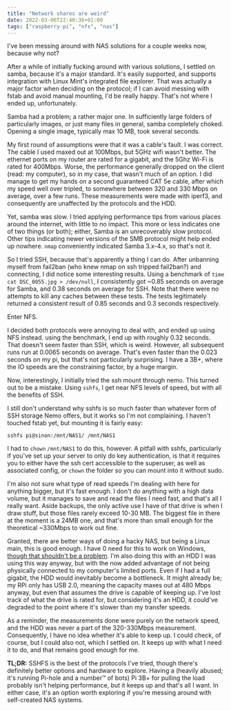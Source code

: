 ```yaml
---
title: "Network shares are weird"
date: 2022-03-06T22:40:36+01:00
tags: ["raspberry-pi", "nfs", "nas"]
---
```


I've been messing around with NAS solutions for a couple weeks now, because why not?

After a while of initially fucking around with various solutions, I settled on samba, because it's a major standard. It's easily supported, and supports integration with Linux Mint's integrated file explorer. That was actually a major factor when deciding on the protocol; if I can avoid messing with fstab and avoid manual mounting, I'd be really happy. That's not where I ended up, unfortunately.

Samba had a problem; a rather major one. In sufficiently large folders of particularly images, or just many files in general, samba completely choked. Opening a single image, typically max 10 MB, took several seconds.

My first round of assumptions were that it was a cable's fault. I was correct. The cable I used maxed out at 100Mbps, but 5GHz wifi wasn't better. The ethernet ports on my router are rated for a gigabit, and the 5Ghz Wi-Fi is rated for 400Mbps. Worse, the performance generally dropped on the client (read: my computer), so in my case, that wasn't much of an option. I did manage to get my hands on a second guaranteed CAT 5e cable, after which my speed well over tripled, to somewhere between 320 and 330 Mbps on average, over a few runs. These measurements were made with iperf3, and consequently are unaffected by the protocols and the HDD.

Yet, samba was slow. I tried applying performance tips from various places around the internet, with little to no impact. This more or less indicates one of two things (or both); either, Samba is an unrecoverably slow protocol. Other tips indicating newer versions of the SMB protocol might help ended up nowhere. `nmap` conveniently indicated Samba 3.x-4.x, so that's not it.

So I tried SSH, because that's apparently a thing I can do. After unbanning myself from fail2ban (who knew nmap on ssh tripped fail2ban?) and connecting, I did notice some interesting results. Using a benchmark of `time cat DSC_0055.jpg > /dev/null`, I consistently got ~0.85 seconds on average for Samba, and 0.38 seconds on average for SSH. Note that there were no attempts to kill any caches between these tests. The tests legitimately returned a consistent result of 0.85 seconds and 0.3 seconds respectively.

Enter NFS.

I decided both protocols were annoying to deal with, and ended up using NFS instead. using the benchmark, I end up with roughly 0.32 seconds. That doesn't seem faster than SSH, which is weird. However, all subsequent runs run at 0.0065 seconds on average. That's even faster than the 0.023 seconds on my pi, but that's not particularly surprising. I have a 3B+, where the IO speeds are the constraining factor, by a huge margin.

Now, interestingly, I initially tried the ssh mount through nemo. This turned out to be a mistake. Using `sshfs`, I get near NFS levels of speed, but with all the benefits of SSH.

I still don't understand why sshfs is so much faster than whatever form of SSH storage Nemo offers, but it works so I'm not complaining. I haven't touched fstab yet, but mounting it is fairly easy:
```
sshfs pi@sinon:/mnt/NAS1/ /mnt/NAS1
```

I had to `chown` `/mnt/NAS1` to do this, however. A pitfall with sshfs, particularly if you've set up your server to only do key authentication, is that it requires you to either have the ssh cert accessible to the superuser, as well as associated config, or `chown` the folder so you can mount into it without sudo.

I'm also not sure what type of read speeds I'm dealing with here for anything bigger, but it's fast enough. I don't do anything with a high data volume, but it manages to save and read the files I need fast, and that's all I really want. Aside backups, the only active use I have of that drive is when I draw stuff, but those files rarely exceed 10-30 MB. The biggest file in there at the moment is a 24MB one, and that's more than small enough for the theoretical ~330Mbps to work out fine.

Granted, there are better ways of doing a hacky NAS, but being a Linux main, this is good enough. I have 0 need for this to work on Windows, [though that shouldn't be a problem](https://superuser.com/questions/1423371/sshfs-remote-directory-mounting-syntax). I'm also doing this with an HDD I was using this way anyway, but with the now added advantage of not being physically connected to my computer's limited ports. Even if I had a full gigabit, the HDD would inevitably become a bottleneck. It might already be; my RPi only has USB 2.0, meaning the capacity maxes out at 480 Mbps anyway, but even that assumes the drive is capable of keeping up. I've lost track of what the drive is rated for, but considering it's an HDD, it could've degraded to the point where it's slower than my transfer speeds.

As a reminder, the measurements done were purely on the network speed, and the HDD was never a part of the 320-330Mbps measurement. Consequently, I have no idea whether it's able to keep up. I could check, of course, but I could also not, which I settled on. It keeps up with what I need it to do, and that remains good enough for me.

**TL;DR:** SSHFS is the best of the protocols I've tried, though there's definitely better options and hardware to explore. Having a (heavily abused; it's running Pi-hole and a number:tm: of bots) Pi 3B+ for pulling the load probably isn't helping performance, but it keeps up and that's all I want. In either case, it's an option worth exploring if you're messing around with self-created NAS systems.
